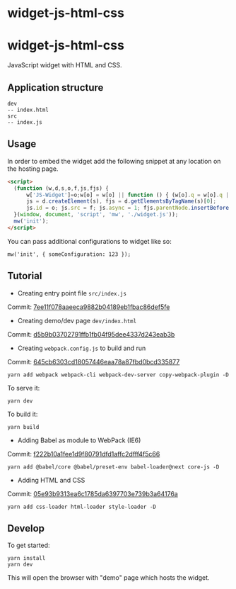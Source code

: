 # widget-js-html-css
# widget-js-html-css

JavaScript widget with HTML and CSS.

## Application structure

```
dev
-- index.html
src
-- index.js
```

## Usage

In order to embed the widget add the following snippet at any location on the hosting page.
```html
<script>
  (function (w,d,s,o,f,js,fjs) {
      w['JS-Widget']=o;w[o] = w[o] || function () { (w[o].q = w[o].q || []).push(arguments) };
      js = d.createElement(s), fjs = d.getElementsByTagName(s)[0];
      js.id = o; js.src = f; js.async = 1; fjs.parentNode.insertBefore(js, fjs);
  }(window, document, 'script', 'mw', './widget.js'));
  mw('init');
</script>
```

You can pass additional configurations to widget like so:

```
mw('init', { someConfiguration: 123 });
```

## Tutorial

- Creating entry point file `src/index.js`

Commit: [7ee11f078aaeeca9882b04189eb1fbac86def5fe](https://github.com/dnstld/widget-js-html-css/commit/7ee11f078aaeeca9882b04189eb1fbac86def5fe)

- Creating demo/dev page `dev/index.html`

Commit: [d5b9b03702791ffb1fb04f95dee4337d243eab3b](https://github.com/dnstld/widget-js-html-css/commit/d5b9b03702791ffb1fb04f95dee4337d243eab3b)

- Creating `webpack.config.js` to build and run

Commit: [645cb6303cd18057446eaa78a87fbd0bcd335877](https://github.com/dnstld/widget-js-html-css/commit/645cb6303cd18057446eaa78a87fbd0bcd335877)

```
yarn add webpack webpack-cli webpack-dev-server copy-webpack-plugin -D
```

To serve it:
```
yarn dev
```

To build it:
```
yarn build
```

- Adding Babel as module to WebPack (IE6)

Commit: [f222b10a1fee1d9f80791dfd1affc2dfff4f5c66](https://github.com/dnstld/widget-js-html-css/commit/f222b10a1fee1d9f80791dfd1affc2dfff4f5c66)

```
yarn add @babel/core @babel/preset-env babel-loader@next core-js -D
```

- Adding HTML and CSS

Commit: [05e93b9313ea6c1785da6397703e739b3a64176a](https://github.com/dnstld/widget-js-html-css/commit/05e93b9313ea6c1785da6397703e739b3a64176a)

```
yarn add css-loader html-loader style-loader -D
```

## Develop

To get started:
```
yarn install
yarn dev
```
This will open the browser with "demo" page which hosts the widget.

